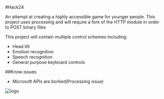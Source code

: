 #Hack24

An attempt at creating a highly accessible game for younger people. This project uses processing and will require a fork of the HTTP module in order to POST binary files

This project will contain multiple control schemes including:

 - Head tilt
 - Emotion recognition
 - Speech recognition
 - General purpose keyboard controls

##Know issues
 - Microsoft APIs are borked(Processing issue)

![logo](https://github.com/daveNewcastle/Hack24/master/logo.png)

